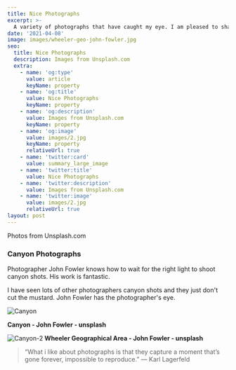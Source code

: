 ```yaml
---
title: Nice Photographs
excerpt: >-
  A variety of photographs that have caught my eye. I am pleased to share these with you.
date: '2021-04-08'
image: images/wheeler-geo-john-fowler.jpg
seo:
  title: Nice Photographs
  description: Images from Unsplash.com
  extra:
    - name: 'og:type'
      value: article
      keyName: property
    - name: 'og:title'
      value: Nice Photographs
      keyName: property
    - name: 'og:description'
      value: Images from Unsplash.com
      keyName: property
    - name: 'og:image'
      value: images/2.jpg
      keyName: property
      relativeUrl: true
    - name: 'twitter:card'
      value: summary_large_image
    - name: 'twitter:title'
      value: Nice Photographs
    - name: 'twitter:description'
      value: Images from Unsplash.com
    - name: 'twitter:image'
      value: images/2.jpg
      relativeUrl: true
layout: post
---
```


Photos from Unsplash.com

### Canyon Photographs

Photographer John Fowler knows how to wait for the right light to shoot canyon shots. His work is fantastic.

I have seen lots of other photographers canyon shots and they just don't cut the mustard. John Fowler has the photographer's eye.


![Canyon](/images/john-fowler-unsplash.jpg)

**<sm>Canyon - John Fowler - unsplash</sm>**


![Canyon-2](/images/wheeler-geo-john-fowler.jpg)
**<sm>Wheeler Geographical Area - John Fowler - unsplash</sm>**


> “What i like about photographs is that they capture a moment that’s gone forever, impossible to reproduce.”
― Karl Lagerfeld
